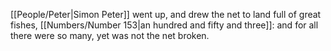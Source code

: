 [[People/Peter\|Simon Peter]] went up, and drew the net to land full of great fishes, [[Numbers/Number 153\|an hundred and fifty and three]]: and for all there were so many, yet was not the net broken.
